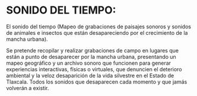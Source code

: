 # SONIDO DEL TIEMPO:
El sonido del tiempo (Mapeo de grabaciones de paisajes sonoros y sonidos de animales e insectos que están desapareciendo por el crecimiento de la mancha urbana).

Se pretende recopilar y realizar grabaciones de campo en lugares que están a punto de desaparecer por la mancha urbana, presentando un mapeo geográfico y un archivo sonoro que funcionen para generar experiencias interactivas, físicas o virtuales, que denuncien el deterioro ambiental y la veloz desaparición de la vida silvestre en el Estado de Tlaxcala. Todos los sonidos que desaparecen cada momento y que jamás volverán a existir.


